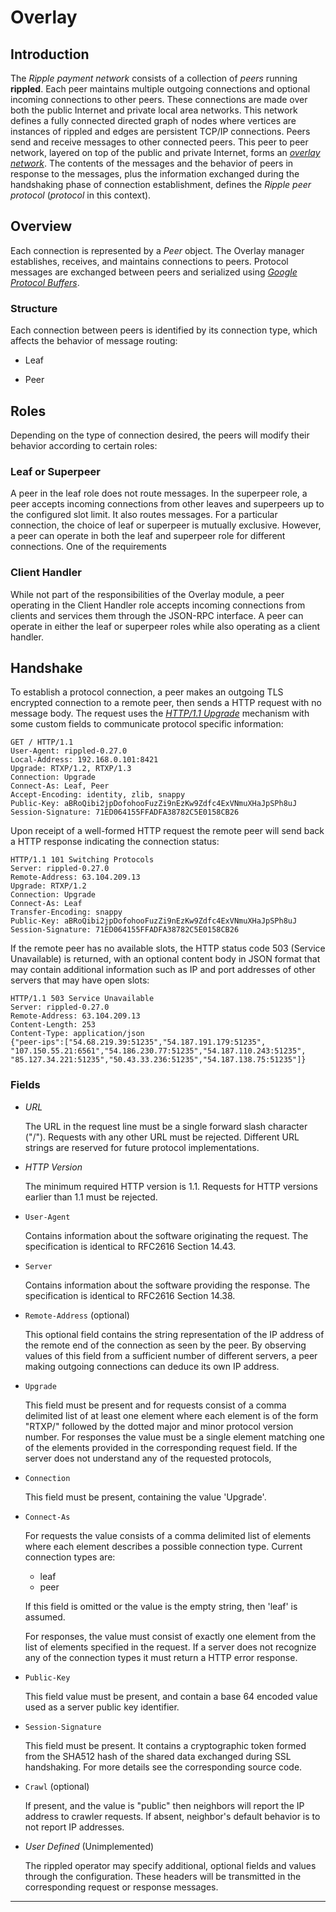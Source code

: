 # Overlay

## Introduction

The _Ripple payment network_ consists of a collection of _peers_ running
**rippled**. Each peer maintains multiple outgoing connections and optional
incoming connections to other peers. These connections are made over both
the public Internet and private local area networks. This network defines a
fully connected directed graph of nodes where vertices are instances of rippled
and edges are persistent TCP/IP connections. Peers send and receive messages to
other connected peers. This peer to peer network, layered on top of the public
and private Internet, forms an [_overlay network_][overlay_network]. The
contents of the messages and the behavior of peers in response to the messages,
plus the information exchanged during the handshaking phase of connection
establishment, defines the _Ripple peer protocol_ (_protocol_ in this context).

## Overview

Each connection is represented by a _Peer_ object. The Overlay manager
establishes, receives, and maintains connections to peers. Protocol
messages are exchanged between peers and serialized using
[_Google Protocol Buffers_][protocol_buffers].

### Structure

Each connection between peers is identified by its connection type, which
affects the behavior of message routing:

* Leaf

* Peer

## Roles

Depending on the type of connection desired, the peers will modify their
behavior according to certain roles:

### Leaf or Superpeer

A peer in the leaf role does not route messages. In the superpeer role, a
peer accepts incoming connections from other leaves and superpeers up to the
configured slot limit. It also routes messages. For a particular connection,
the choice of leaf or superpeer is mutually exclusive. However, a peer can
operate in both the leaf and superpeer role for different connections. One of
the requirements 

### Client Handler

While not part of the responsibilities of the Overlay module, a peer
operating in the Client Handler role accepts incoming connections from clients
and services them through the JSON-RPC interface. A peer can operate in either
the leaf or superpeer roles while also operating as a client handler.

## Handshake

To establish a protocol connection, a peer makes an outgoing TLS encrypted
connection to a remote peer, then sends a HTTP request with no message body.
The request uses the [_HTTP/1.1 Upgrade_][upgrade_header] mechanism with some
custom fields to communicate protocol specific information:

```
GET / HTTP/1.1
User-Agent: rippled-0.27.0
Local-Address: 192.168.0.101:8421
Upgrade: RTXP/1.2, RTXP/1.3
Connection: Upgrade
Connect-As: Leaf, Peer
Accept-Encoding: identity, zlib, snappy
Public-Key: aBRoQibi2jpDofohooFuzZi9nEzKw9Zdfc4ExVNmuXHaJpSPh8uJ
Session-Signature: 71ED064155FFADFA38782C5E0158CB26
```

Upon receipt of a well-formed HTTP request the remote peer will send back a
HTTP response indicating the connection status:

```
HTTP/1.1 101 Switching Protocols
Server: rippled-0.27.0
Remote-Address: 63.104.209.13
Upgrade: RTXP/1.2
Connection: Upgrade
Connect-As: Leaf
Transfer-Encoding: snappy
Public-Key: aBRoQibi2jpDofohooFuzZi9nEzKw9Zdfc4ExVNmuXHaJpSPh8uJ
Session-Signature: 71ED064155FFADFA38782C5E0158CB26
```

If the remote peer has no available slots, the HTTP status code 503 (Service
Unavailable) is returned, with an optional content body in JSON format that
may contain additional information such as IP and port addresses of other
servers that may have open slots:

```
HTTP/1.1 503 Service Unavailable
Server: rippled-0.27.0
Remote-Address: 63.104.209.13
Content-Length: 253
Content-Type: application/json
{"peer-ips":["54.68.219.39:51235","54.187.191.179:51235",
"107.150.55.21:6561","54.186.230.77:51235","54.187.110.243:51235",
"85.127.34.221:51235","50.43.33.236:51235","54.187.138.75:51235"]}
```

### Fields

* *URL*

    The URL in the request line must be a single forward slash character
    ("/"). Requests with any other URL must be rejected. Different URL strings
    are reserved for future protocol implementations.

* *HTTP Version*

    The minimum required HTTP version is 1.1. Requests for HTTP versions
    earlier than 1.1 must be rejected.

* `User-Agent`

    Contains information about the software originating the request.
    The specification is identical to RFC2616 Section 14.43.

* `Server`

    Contains information about the software providing the response. The
    specification is identical to RFC2616 Section 14.38.

* `Remote-Address` (optional)

    This optional field contains the string representation of the IP
    address of the remote end of the connection as seen by the peer.
    By observing values of this field from a sufficient number of different
    servers, a peer making outgoing connections can deduce its own IP address.

* `Upgrade`

    This field must be present and for requests consist of a comma delimited
    list of at least one element where each element is of the form "RTXP/"
    followed by the dotted major and minor protocol version number. For
    responses the value must be a single element matching one of the elements
    provided in the corresponding request field. If the server does not
    understand any of the requested protocols, 

* `Connection`

    This field must be present, containing the value 'Upgrade'.

* `Connect-As`

    For requests the value consists of a comma delimited list of elements
    where each element describes a possible connection type. Current connection
    types are:

    - leaf
    - peer

    If this field is omitted or the value is the empty string, then 'leaf' is
    assumed.

    For responses, the value must consist of exactly one element from the list
    of elements specified in the request. If a server does not recognize any
    of the connection types it must return a HTTP error response.

* `Public-Key`

    This field value must be present, and contain a base 64 encoded value used
    as a server public key identifier.

* `Session-Signature`

    This field must be present. It contains a cryptographic token formed
    from the SHA512 hash of the shared data exchanged during SSL handshaking.
    For more details see the corresponding source code.

* `Crawl` (optional)

    If present, and the value is "public" then neighbors will report the IP
    address to crawler requests. If absent, neighbor's default behavior is to
    not report IP addresses.

* _User Defined_ (Unimplemented)

    The rippled operator may specify additional, optional fields and values
    through the configuration. These headers will be transmitted in the
    corresponding request or response messages.

---

[overlay_network]: http://en.wikipedia.org/wiki/Overlay_network
[protocol_buffers]: https://developers.google.com/protocol-buffers/
[upgrade_header]: http://en.wikipedia.org/wiki/HTTP/1.1_Upgrade_header
